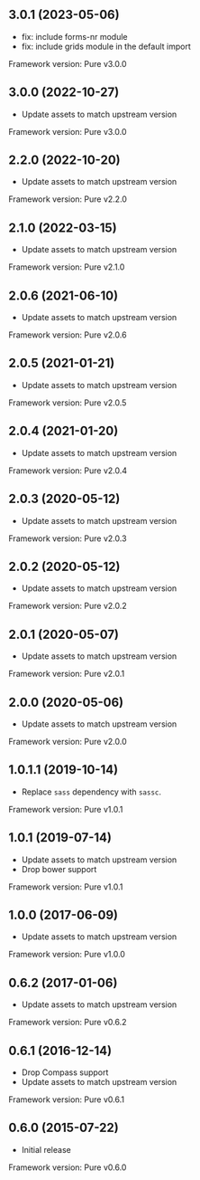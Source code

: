 ## 3.0.1 (2023-05-06)

- fix: include forms-nr module
- fix: include grids module in the default import

Framework version: Pure v3.0.0

## 3.0.0 (2022-10-27)

- Update assets to match upstream version

Framework version: Pure v3.0.0

## 2.2.0 (2022-10-20)

- Update assets to match upstream version

Framework version: Pure v2.2.0

## 2.1.0 (2022-03-15)

- Update assets to match upstream version

Framework version: Pure v2.1.0

## 2.0.6 (2021-06-10)

- Update assets to match upstream version

Framework version: Pure v2.0.6

## 2.0.5 (2021-01-21)

- Update assets to match upstream version

Framework version: Pure v2.0.5

## 2.0.4 (2021-01-20)

- Update assets to match upstream version

Framework version: Pure v2.0.4

## 2.0.3 (2020-05-12)

- Update assets to match upstream version

Framework version: Pure v2.0.3

## 2.0.2 (2020-05-12)

- Update assets to match upstream version

Framework version: Pure v2.0.2

## 2.0.1 (2020-05-07)

- Update assets to match upstream version

Framework version: Pure v2.0.1

## 2.0.0 (2020-05-06)

- Update assets to match upstream version

Framework version: Pure v2.0.0

## 1.0.1.1 (2019-10-14)

- Replace `sass` dependency with `sassc`.

Framework version: Pure v1.0.1

## 1.0.1 (2019-07-14)

- Update assets to match upstream version
- Drop bower support

Framework version: Pure v1.0.1

## 1.0.0 (2017-06-09)

- Update assets to match upstream version

Framework version: Pure v1.0.0

## 0.6.2 (2017-01-06)

- Update assets to match upstream version

Framework version: Pure v0.6.2

## 0.6.1 (2016-12-14)

- Drop Compass support
- Update assets to match upstream version

Framework version: Pure v0.6.1

## 0.6.0 (2015-07-22)

- Initial release

Framework version: Pure v0.6.0
